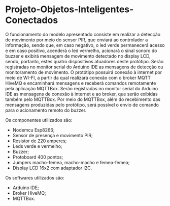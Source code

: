 # Projeto-Objetos-Inteligentes-Conectados

O funcionamento do modelo apresentado consiste em realizar a detecção de movimento por meio do sensor PIR, que enviará ao controlador a informação, sendo que, em caso negativo, o led verde permanecerá acesso e em caso positivo, acenderá o led vermelho, acionará o sinal sonoro do buzzer e exibirá mensagem de movimento detectado no display LCD, sendo, portanto, estes quatro dispositivos atuadores deste protótipo. Serão registradas no monitor serial do Arduino IDE as mensagens de detecção ou monitoramento de movimento.
O protótipo possuirá conexão à internet por meio de WI-FI, a partir da qual realizará conexão com o broker MQTT HiveMQ e encaminhará mensagens e receberá comandos remotamente pela aplicação MQTTBox. Serão registradas no monitor serial do Arduino IDE as mensagens de conexão à internet e ao broker, que serão exibidas também pelo MQTTBox.
Por meio do MQTTBox, além do recebimento das mensagens produzidas pelo protótipo, será possível o envio de comando para o acionamento remoto do buzzer.

Os componentes utilizados são:
- Nodemcu Esp8266;
- Sensor de presença e movimento PIR;
- Resistor de 220 amperes;
- Leds verde e vermelho;
- Buzzer;
- Protoboard 400 pontos;
- Jumpers macho-femea, macho-macho e femea-femea;
- Display LCD 16x2 com adaptador I2C.

Os softwares utilizados são:
- Arduino IDE;
- Broker HiveMQ;
- MQTTBox. 

